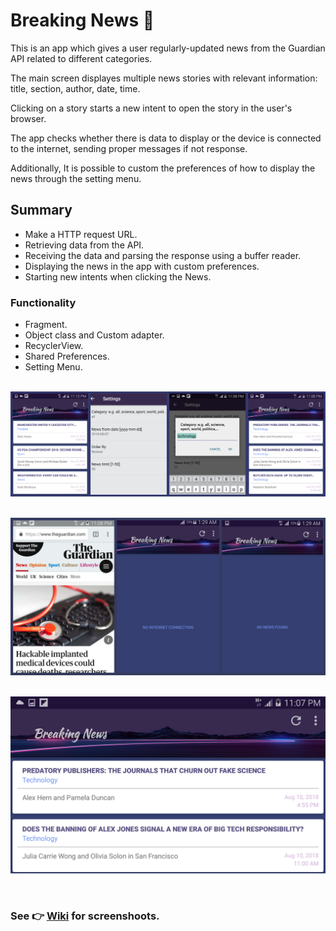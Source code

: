 # Breaking News :newspaper:

This is an app which gives a user regularly-updated news from the Guardian API related to different categories. 

The main screen displayes multiple news stories with relevant information: title, section, author, date, time.

Clicking on a story starts a new intent to open the story in the user's browser.

The app checks whether there is data to display or the device is connected to the internet, sending proper messages if not response. 

Additionally, It is possible to custom the preferences of how to display the news through the setting menu.

## Summary

- Make a HTTP request URL.
- Retrieving data from the API.
- Receiving the data and parsing the response using a buffer reader.
- Displaying the news in the app with custom preferences.
- Starting new intents when clicking the News.

### Functionality

- Fragment.
- Object class and Custom adapter.
- RecyclerView.
- Shared Preferences.
- Setting Menu.


&nbsp;
![Collage](https://github.com/AdriCode/Breaking-News/blob/master/images/collage1.jpg)

&nbsp;
![Collage](https://github.com/AdriCode/Breaking-News/blob/master/images/collage2.jpg)

&nbsp;
![Screenshot](images/5.png)

&nbsp;
### See :point_right: [Wiki](https://github.com/AdriCode/Breaking-News/wiki) for screenshoots.


